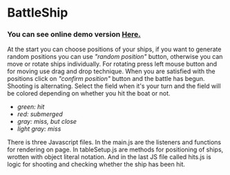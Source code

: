 # BattleShip 

### You can see online demo version [Here.](https://zarkozivojnovic.github.io/BattleShip/)

At the start you can choose positions of your ships, if you want to generate random
positions you can use *"random position"* button, otherwise you can move or rotate ships individually.
For rotating press left mouse button and for moving use drag and drop technique.
When you are satisfied with the positions click on *"confirm position"* button and the battle has begun.
Shooting is alternating. Select the field when it's your turn and the field will be colored depending on
whether you hit the boat or not.

* *green: hit*
* *red: submerged*
* *gray: miss, but close*
* *light gray: miss*

There is three Javascript files. In the main.js are the listeners and functions for rendering on page. 
In tableSetup.js are methods for positioning of ships, wrotten with object literal notation.
And in the last JS file called hits.js is logic for shooting and checking whether the ship has been hit.